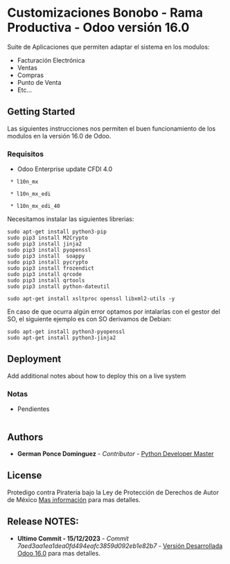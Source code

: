 # Customizaciones Bonobo - Rama Productiva - Odoo versión 16.0


Suite de Aplicaciones que permiten adaptar el sistema en los modulos:

* Facturación Electrónica
* Ventas
* Compras
* Punto de Venta
* Etc...

## Getting Started

Las siguientes instrucciones nos permiten el buen funcionamiento de los modulos en la versión 16.0 de Odoo.

### Requisitos

* Odoo Enterprise update CFDI 4.0

```
 * l10n_mx

 * l10n_mx_edi

 * l10n_mx_edi_40

```

Necesitamos instalar las siguientes librerias:

```
sudo apt-get install python3-pip
sudo pip3 install M2Crypto
sudo pip3 install jinja2
sudo pip3 install pyopenssl
sudo pip3 install  soappy
sudo pip3 install pycrypto
sudo pip3 install frozendict
sudo pip3 install qrcode
sudo pip3 install qrtools
sudo pip3 install python-dateutil 

sudo apt-get install xsltproc openssl libxml2-utils -y

```

En caso de que ocurra algún error optamos por intalarlas con el gestor del SO, el siguiente ejemplo es con SO derivamos de Debian:

```
sudo apt-get install python3-pyopenssl
sudo apt-get install python3-jinja2

```

## Deployment

Add additional notes about how to deploy this on a live system


### Notas

* Pendientes

```

```

## Authors

* **German Ponce Dominguez** - *Contributor* - [Python Developer Master](https://www.linkedin.com/in/german-ponce-dominguez-07a02b61/)



## License

Protedigo contra Pirateria bajo la Ley de Protección de Derechos de Autor de México  [Mas información](https://mexico.justia.com/federales/leyes/ley-federal-del-derecho-de-autor/titulo-ii/capitulo-i/) para mas detalles.

## Release NOTES:

* **Ultimo Commit - 15/12/2023** - *Commit 7aed3aa1ea1dea0fd494eafc3859d092eb1e82b7* - [Versión Desarrollada Odoo 16.0](https://github.com/germanponce/bonobo_16) para mas detalles.

